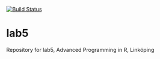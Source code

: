 [![Build Status](https://app.travis-ci.com/Marbr987/lab5.svg?branch=master)](https://app.travis-ci.com/Marbr987/lab5)
# lab5
Repository for lab5, Advanced Programming in R, Linköping
